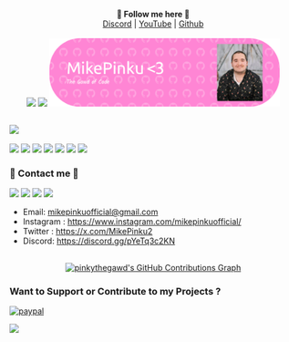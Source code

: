 <p align='center'>
  <b>🎨 Follow me here 🎨</b><br>  
  <a href="https://discord.gg/pYeTq3c2KN">Discord</a> |
  <a href="https://www.youtube.com/channel/UCIYU10MOnR9ppunHAQIcfxw">YouTube</a> |
  <a href="https://github.com/pinkythegawd">Github</a><br><br>
  <img src="https://ziadoua.github.io/m3-Markdown-Badges/badges/Discord/discord1.svg"/>
  <img src="https://dcbadge.limes.pink/api/shield/729537213464969218"/>
  <img src="https://raw.githubusercontent.com/pinkythegawd/pinkythegawd/refs/heads/main/github-header-image%20(1).png" style="width: 80%">
</p>

##
<img src="https://komarev.com/ghpvc/?username=pinkythegawd"/>

<img src="https://ziadoua.github.io/m3-Markdown-Badges/badges/CSS/css1.svg"/> <img src="https://img.shields.io/badge/JavaScript-F7DF1E?style=for-the-badge&logo=javascript&logoColor=white"/> <img src="https://img.shields.io/badge/GNU%2FLinux-42A5F5?style=for-the-badge&logo=linux&logoColor=white"/> <img src="https://img.shields.io/badge/Gmail-D14836?style=for-the-badge&logo=gmail&logoColor=white"/> <img src="https://img.shields.io/badge/Messenger-00B2FF?style=for-the-badge&logo=messenger&logoColor=white"/> <img src="https://img.shields.io/badge/Telegram-2CA5E0?style=for-the-badge&logo=telegram&logoColor=white"/> <img src="https://img.shields.io/badge/website-000000?style=for-the-badge&logo=About.me&logoColor=white"/>

### 🧰 Contact me 🧰
<img src="https://ziadoua.github.io/m3-Markdown-Badges/badges/Gmail/gmail1.svg"/> <img src="https://ziadoua.github.io/m3-Markdown-Badges/badges/Discord/discord1.svg"/> <img src="https://ziadoua.github.io/m3-Markdown-Badges/badges/Instagram/instagram3.svg"/> <img src="https://ziadoua.github.io/m3-Markdown-Badges/badges/Twitter/twitter2.svg"/>
- Email: <mikepinkuofficial@gmail.com>
- Instagram : https://www.instagram.com/mikepinkuofficial/
- Twitter : https://x.com/MikePinku2
- Discord: https://discord.gg/pYeTq3c2KN

##
<p align="center">
  <a href="https://github.com/pinkythegawd">
    <img alt="pinkythegawd's GitHub Contributions Graph" src="https://ghchart.rshah.org/pinkythegawd" />
  </a>
</p>

### Want to Support or Contribute to my Projects ?
<p>
  <a href="https://www.paypal.me/mikepinku/1">
      <img src="https://www.paypalobjects.com/en_US/i/btn/btn_donateCC_LG.gif" alt="paypal">
  </a>
</p>

<img src="https://camo.githubusercontent.com/626238757866864b3d04ed0c9c43cfc9f8c5983b3c1f085362967381d24761e4/68747470733a2f2f666f7274686562616467652e636f6d2f696d616765732f6261646765732f6275696c742d776974682d6c6f76652e737667"/>
